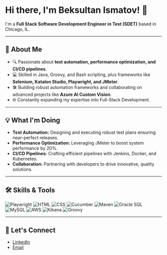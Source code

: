 # Hi there, I'm Beksultan Ismatov! 👋

I'm a **Full Stack Software Development Engineer in Test (SDET)** based in Chicago, IL.

---

## 🚀 About Me

- 🔍 Passionate about **test automation, performance optimization, and CI/CD pipelines**.
- 💻 Skilled in Java, Groovy, and Bash scripting, plus frameworks like **Selenium, Katalon Studio, Playwright, and JMeter**.
- 🛠️ Building robust automation frameworks and collaborating on advanced projects like **Azure AI Custom Vision**.
- 🌐 Constantly expanding my expertise into Full-Stack Development.

---

## 💡 What I'm Doing

- **Test Automation:** Designing and executing robust test plans ensuring near-perfect releases.
- **Performance Optimization:** Leveraging JMeter to boost system performance by 20%.
- **CI/CD Pipelines:** Crafting efficient pipelines with Jenkins, Docker, and Kubernetes.
- **Collaboration:** Partnering with developers to drive innovative, quality solutions.

---

## 🛠️ Skills & Tools

![Playwright](https://img.shields.io/badge/Playwright-5A2A9A?style=flat&logo=playwright&logoColor=white)
![HTML](https://img.shields.io/badge/HTML-E34F26?style=flat&logo=html5&logoColor=white)
![CSS](https://img.shields.io/badge/CSS-1572B6?style=flat&logo=css3&logoColor=white)
![Cucumber](https://img.shields.io/badge/Cucumber-1C8D73?style=flat&logo=cucumber&logoColor=white)
![Maven](https://img.shields.io/badge/Maven-C71A36?style=flat&logo=apache-maven&logoColor=white)
![Oracle SQL](https://img.shields.io/badge/OracleSQL-F80000?style=flat&logo=oracle&logoColor=white)
![MySQL](https://img.shields.io/badge/MySQL-4479A1?style=flat&logo=mysql&logoColor=white)
![AWS](https://img.shields.io/badge/AWS-232F3E?style=flat&logo=amazon-aws&logoColor=white)
![Kibana](https://img.shields.io/badge/Kibana-005571?style=flat&logo=kibana&logoColor=white)
![Groovy](https://img.shields.io/badge/Groovy-4298B8?style=flat&logo=groovy&logoColor=white)

---

## 🔗 Let's Connect

- [LinkedIn](https://www.linkedin.com/in/bksultan-ismatov)
- [Email](mailto:bksultan.ismatov@gmail.com)

